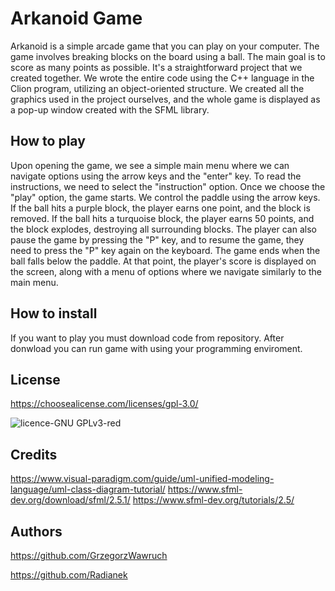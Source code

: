 # Arkanoid Game 
Arkanoid is a simple arcade game that you can play on your computer. The game involves breaking blocks on the board using a ball.
The main goal is to score as many points as possible. It's a straightforward project that we created together.
We wrote the entire code using the C++ language in the Clion program, utilizing an object-oriented structure.
We created all the graphics used in the project ourselves, and the whole game is displayed as a pop-up window created with the SFML library.

## How to play 
Upon opening the game, we see a simple main menu where we can navigate options using the arrow keys and the "enter" key. To read the instructions, we need to select the "instruction" option.
Once we choose the "play" option, the game starts. We control the paddle using the arrow keys. If the ball hits a purple block, the player earns one point, and the block is removed.
If the ball hits a turquoise block, the player earns 50 points, and the block explodes, destroying all surrounding blocks. The player can also pause the game by pressing the "P" key, and to resume the game, they need to press the "P" key again on the keyboard.
The game ends when the ball falls below the paddle. At that point, the player's score is displayed on the screen, along with a menu of options where we navigate similarly to the main menu.

## How to install
If you want to play you must download code from repository. After donwload you can run game with using your programming enviroment. 

## License 
https://choosealicense.com/licenses/gpl-3.0/

![licence-GNU GPLv3-red](https://github.com/GrzegorzWawruch/Arkanoid/assets/127422556/cfef62c6-154e-466a-bf1c-a1bfc92ffc7f)

## Credits
https://www.visual-paradigm.com/guide/uml-unified-modeling-language/uml-class-diagram-tutorial/
https://www.sfml-dev.org/download/sfml/2.5.1/
https://www.sfml-dev.org/tutorials/2.5/

## Authors 
https://github.com/GrzegorzWawruch

https://github.com/Radianek
